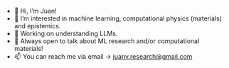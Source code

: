- 👋 Hi, I’m Juan!
- 👀 I’m interested in machine learning, computational physics (materials) and epistemics.
- 🌱 Working on understanding LLMs.
- 💞️ Always open to talk about ML research and/or computational materials!
- 📫 You can reach me via email -> juanv.research@gmail.com


